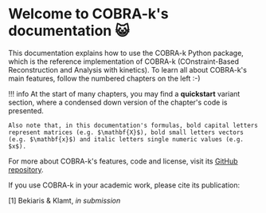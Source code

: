 # Welcome to COBRA-k's documentation 😺

This documentation explains how to use the COBRA-k Python package, which is the reference implementation of COBRA-k (COnstraint-Based Reconstruction and Analysis with kinetics). To learn all about COBRA-k's main features, follow the numbered chapters on the left :-)

!!! info
    At the start of many chapters, you may find a **quickstart** variant section, where a condensed down version of the chapter's code is presented.

    Also note that, in this documentation's formulas, bold capital letters represent matrices (e.g. $\mathbf{X}$), bold small letters vectors (e.g. $\mathbf{x}$) and italic letters single numeric values (e.g. $x$).

For more about COBRA-k's features, code and license, visit its [GitHub repository](https://github.com/klamt-lab/cobrak).

If you use COBRA-k in your academic work, please cite its publication:

[1] Bekiaris & Klamt, *in submission* []()
